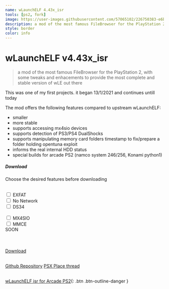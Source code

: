 ```yaml
---
name: wLaunchELF 4.43x_isr
tools: [ps2, fork]
image: https://user-images.githubusercontent.com/57065102/226750383-e6b8d934-aa60-4825-95bd-968a898f6e9e.png
description: a mod of the most famous FileBrowser for the PlayStation 2, with some tweaks and enhacements to provide the most complete and stable version of wLE out there
style: border
color: info
---
```



# wLaunchELF v4.43x_isr

> a mod of the most famous FileBrowser for the PlayStation 2, with some tweaks and enhacements to provide the most complete and stable version of wLE out there

This was one of my first projects. it began 13/1/2021 and continues untill today

The mod offers the following features compared to upstream wLaunchELF:

- smaller
- more stable
- supports accessing mx4sio devices
- supports detection of PS3/PS4 DualShocks
- supports manipulating memory card folders timestamp to fix/prepare a folder holding opentuna exploit
- informs the real internal HDD status
- special builds for arcade PS2 (namco system 246/256, Konami python1)

<script>
function exfatdep() {
  var form = document.getElementById("form");
  if (form.mx4sio.checked) form.exfat.checked = true
}
function switchmmc(mode) {
  var form = document.getElementById("form");
  if (mode == 0) {
    form.mmce.checked = false;
  } else {
    form.mx4sio.checked = false;
  }
}
function update() {
  var bits = ["https://github.com/israpps/wLaunchELF_ISR/releases/download/latest/BOOT"];
  var form = document.getElementById("form");
  if (form.exfat.checked || form.mx4sio.checked) bits.push("-EXFAT");
  if (form.ds34.checked) bits.push("-DS34");
  if (form.no_network.checked) bits.push("-NO_NETWORK");
  if (form.mx4sio.checked) bits.push("-MX4SIO");
  if (form.mmce.checked) bits.push("-MMCE");
  bits.push(".ELF");
  var url = bits.join("");
  document.getElementById("wledl").setAttribute("href",url);
}
update();
</script>


<form id="form" method="get" onchange="update()">
  <div id="features" class="card border-primary">
  <h5 class="card-header text-primary border-primary">Download</h5>
  <div class="card-body border-primary">
    <p class="card-text">Choose the desired features before downloading</p> <br>
<div class="container">
  <div class="row">
    <div class="col-sm">
      <label><input type="checkbox" role="switch" name="exfat" data-toggle="tooltip" data-placement="top" title="Support accesing BDM devices with exfat filesystem"> EXFAT</label>
    </div>
    <div class="col-sm">
      <label><input type="checkbox" role="switch" name="no_network" data-toggle="tooltip" data-placement="top" title="Network features disabled to reduce space"> No Network</label>
    </div>
    <div class="col-sm">
      <label><input type="checkbox" role="switch" name="ds34"  data-toggle="tooltip" data-placement="top" title="Support for detecting PS3 and PS4 controllers"> DS34</label>
    </div>
  </div>
</div>
<br>

<div class="container">
  <div class="row">
    <div class="col-sm">
      <label><input type="checkbox" role="switch" name="mx4sio" data-toggle="tooltip" data-placement="left" title="Support for browsing MX4SIO devices" onclick="switchmmc(0); exfatdep();"> MX4SIO</label>
    </div>
    <div class="col-sm">
      <label><input type="checkbox" role="switch" name="mmce" data-toggle="tooltip" data-placement="left" title="Support for browsing the SDCard of SD2PSX, MemcardPro2 and similar devices" onclick="switchmmc(1)"> MMCE</label> 
    </div>
    <div class="col-sm">
      SOON
      <!--<label><input type="checkbox" role="switch" name="dvrp" data-toggle="tooltip" data-placement="left" title="Support for browsing the Encrypted DVR Area of a PSX DESR HardDrive"> DVR</label> -->
    </div>
  </div>
</div>
    <br><br><br>
    <a id="wledl" href="#" class="btn btn-outline-primary btn-block progress-bar-striped progress-bar-animated" onclick="update();return true;">Download</a>
  </div>
  </div>

  

</form>

<br>
<div class="btn-group">
  <a href="https://github.com/israpps/wLaunchELF_ISR" class="btn btn-outline-primary" aria-current="page">Github Repository</a>
  <a href="https://www.psx-place.com/resources/wlaunchelf-4-43x_isr.1112/" class="btn btn-outline-primary">PSX Place thread</a>
</div>

<br>

[wLaunchELF isr for Arcade PS2](https://github.com/israpps/wLaunchELF_ISR/releases/tag/arcade){: .btn .btn-outline-danger }
